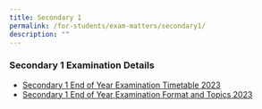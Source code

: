```yaml
---
title: Secondary 1
permalink: /for-students/exam-matters/secondary1/
description: ""
---
```

### Secondary 1 Examination Details

* [Secondary 1 End of Year Examination Timetable 2023](/files/For%20Students/Exam%20Matters/Sec%201/sec%201%20end-of-year%20examination%20timetable%202023_students'%20copy.pdf)
* [Secondary 1 End of Year Examination Format and Topics 2023](/files/For%20Students/Exam%20Matters/Sec%201/sec%201%20end-of-year%20examination%20format%20and%20topics%202023.pdf)